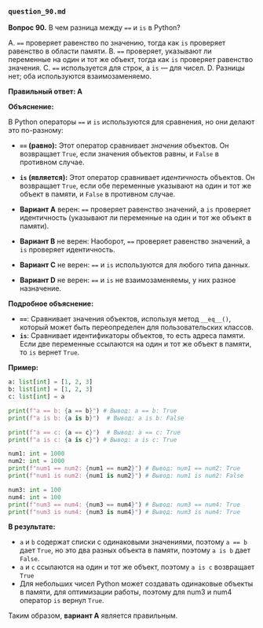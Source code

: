 ### `question_90.md`

**Вопрос 90.** В чем разница между `==` и `is` в Python?

A.  `==` проверяет равенство по значению, тогда как `is` проверяет равенство в области памяти.
B.  `==` проверяет, указывают ли переменные на один и тот же объект, тогда как `is` проверяет равенство значения.
C.  `==` используется для строк, а `is` — для чисел.
D.  Разницы нет; оба используются взаимозаменяемо.

**Правильный ответ: A**

**Объяснение:**

В Python операторы `==` и `is` используются для сравнения, но они делают это по-разному:

*   **`==` (равно):** Этот оператор сравнивает *значения* объектов. Он возвращает `True`, если значения объектов равны, и `False` в противном случае.
*   **`is` (является):** Этот оператор сравнивает *идентичность* объектов. Он возвращает `True`, если обе переменные указывают на один и тот же объект в памяти, и `False` в противном случае.

*   **Вариант A** верен: `==` проверяет равенство значений, а `is` проверяет идентичность (указывают ли переменные на один и тот же объект в памяти).
*   **Вариант B** не верен: Наоборот, `==` проверяет равенство значений, а `is` проверяет идентичность.
*   **Вариант C** не верен: `==` и `is` используются для любого типа данных.
*   **Вариант D** не верен:  `==` и `is` не взаимозаменяемы, у них разное назначение.

**Подробное объяснение:**

*   **`==`**: Сравнивает значения объектов, используя метод `__eq__()`, который может быть переопределен для пользовательских классов.
*   **`is`**: Сравнивает идентификаторы объектов, то есть адреса памяти. Если две переменные ссылаются на один и тот же объект в памяти, то `is` вернет `True`.

**Пример:**

```python
a: list[int] = [1, 2, 3]
b: list[int] = [1, 2, 3]
c: list[int] = a

print(f"a == b: {a == b}") # Вывод: a == b: True
print(f"a is b: {a is b}")  # Вывод: a is b: False

print(f"a == c: {a == c}")  # Вывод: a == c: True
print(f"a is c: {a is c}") # Вывод: a is c: True

num1: int = 1000
num2: int = 1000
print(f"num1 == num2: {num1 == num2}") # Вывод: num1 == num2: True
print(f"num1 is num2: {num1 is num2}") # Вывод: num1 is num2: False

num3: int = 100
num4: int = 100
print(f"num3 == num4: {num3 == num4}") # Вывод: num3 == num4: True
print(f"num3 is num4: {num3 is num4}") # Вывод: num3 is num4: True
```

**В результате:**

*   `a` и `b` содержат списки с одинаковыми значениями, поэтому `a == b` дает `True`, но это два разных объекта в памяти, поэтому `a is b` дает `False`.
*  `a` и `c` ссылаются на один и тот же объект, поэтому `a is c` возвращает `True`
* Для небольших чисел Python может создавать одинаковые объекты в памяти, для оптимизации работы, поэтому для num3 и num4 оператор `is` вернул `True`.

Таким образом, **вариант A** является правильным.
